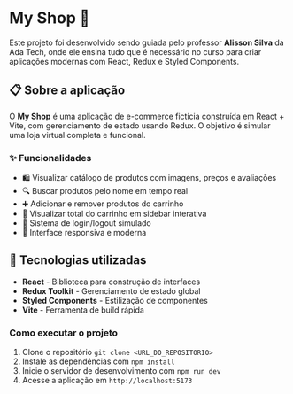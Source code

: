 # My Shop 🛒

Este projeto foi desenvolvido sendo guiada pelo professor **Alisson Silva** da Ada Tech, onde ele ensina tudo que é necessário no curso para criar aplicações modernas com React, Redux e Styled Components.

## 📋 Sobre a aplicação

O **My Shop** é uma aplicação de e-commerce fictícia construída em React + Vite, com gerenciamento de estado usando Redux. O objetivo é simular uma loja virtual completa e funcional.

### ✨ Funcionalidades

- 🛍️ Visualizar catálogo de produtos com imagens, preços e avaliações
- 🔍 Buscar produtos pelo nome em tempo real
- ➕ Adicionar e remover produtos do carrinho
- 🛒 Visualizar total do carrinho em sidebar interativa
- 👤 Sistema de login/logout simulado
- 📱 Interface responsiva e moderna

## 🚀 Tecnologias utilizadas

- **React** - Biblioteca para construção de interfaces
- **Redux Toolkit** - Gerenciamento de estado global
- **Styled Components** - Estilização de componentes
- **Vite** - Ferramenta de build rápida

### Como executar o projeto

1. Clone o repositório ```git clone <URL_DO_REPOSITORIO>```
2. Instale as dependências com `npm install`
3. Inicie o servidor de desenvolvimento com `npm run dev`
4. Acesse a aplicação em `http://localhost:5173`
